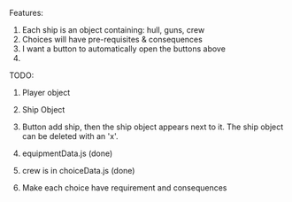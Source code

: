 Features:

1. Each ship is an object containing: hull, guns, crew
2. Choices will have pre-requisites & consequences
3. I want a button to automatically open the buttons above
4.

TODO:

1. Player object
2. Ship Object
  1. Button add ship, then the ship object appears next to it. The ship object can be deleted with an 'x'. 



4. equipmentData.js (done)
5. crew is in choiceData.js (done)
6. Make each choice have requirement and consequences
